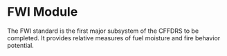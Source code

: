 # FWI Module

The FWI standard is the first major subsystem of the CFFDRS to be completed.  It provides relative measures of fuel moisture and fire behavior potential.
